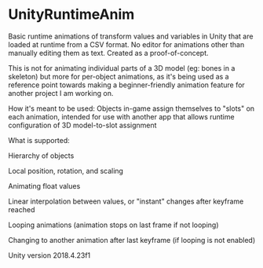# UnityRuntimeAnim
Basic runtime animations of transform values and variables in Unity that are loaded at runtime from a CSV format. No editor for animations other than manually editing them as text. Created as a proof-of-concept.

This is not for animating individual parts of a 3D model (eg: bones in a skeleton) but more for per-object animations, as it's being used as a reference point towards making a beginner-friendly animation feature for another project I am working on.

How it's meant to be used: Objects in-game assign themselves to "slots" on each animation, intended for use with another app that allows runtime configuration of 3D model-to-slot assignment

What is supported:

Hierarchy of objects

Local position, rotation, and scaling

Animating float values

Linear interpolation between values, or "instant" changes after keyframe reached

Looping animations (animation stops on last frame if not looping)

Changing to another animation after last keyframe (if looping is not enabled)


Unity version 2018.4.23f1
